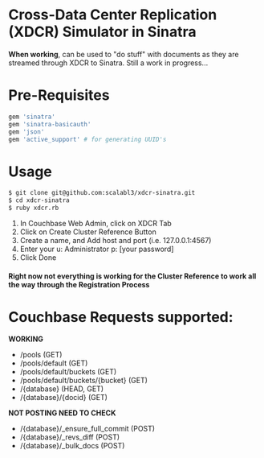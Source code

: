 # Cross-Data Center Replication (XDCR) Simulator in Sinatra

**When working**, can be used to "do stuff" with documents as they are streamed through XDCR to Sinatra. Still a work in progress...

# Pre-Requisites

```ruby
gem 'sinatra'
gem 'sinatra-basicauth'
gem 'json'
gem 'active_support' # for generating UUID's
```

# Usage

```bash
$ git clone git@github.com:scalabl3/xdcr-sinatra.git
$ cd xdcr-sinatra
$ ruby xdcr.rb
```

  1. In Couchbase Web Admin, click on XDCR Tab
  2. Click on Create Cluster Reference Button
  3. Create a name, and Add host and port (i.e. 127.0.0.1:4567)
  4. Enter your u: Administrator p: [your password]
  5. Click Done
  
#### Right now not everything is working for the Cluster Reference to work all the way through the Registration Process

# Couchbase Requests supported: #

**WORKING**

- /pools (GET)
- /pools/default (GET)
- /pools/default/buckets (GET)
- /pools/default/buckets/{bucket} (GET)
- /{database} (HEAD, GET)
- /{database}/{docid} (GET)

**NOT POSTING NEED TO CHECK**
- /{database}/_ensure_full_commit (POST)
- /{database}/_revs_diff (POST)
- /{database}/_bulk_docs (POST)


